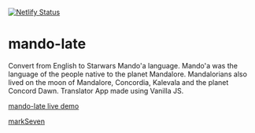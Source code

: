 [![Netlify Status](https://api.netlify.com/api/v1/badges/ed4be158-afa5-44b7-b9d5-9e338bdb3481/deploy-status)](https://app.netlify.com/sites/mando-late/deploys)

# mando-late
Convert from English to Starwars Mando'a language. Mando'a was the language of the people native to the planet Mandalore. Mandalorians also lived on the moon of Mandalore, Concordia, Kalevala and the planet Concord Dawn.
Translator App made using Vanilla JS.

[mando-late live demo](https://mando-late.netlify.app/)

[markSeven](https://neog.camp/qualifier/nine-point)
